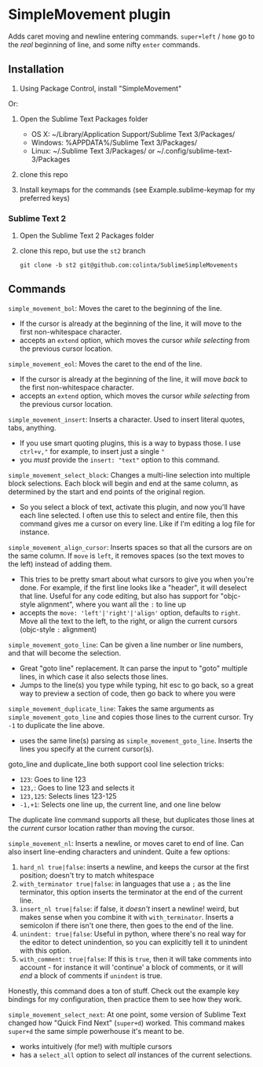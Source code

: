 SimpleMovement plugin
=====================

Adds caret moving and newline entering commands.  `super+left` / `home` go to the *real* beginning of line, and some nifty `enter` commands.

Installation
------------

1. Using Package Control, install "SimpleMovement"

Or:

1. Open the Sublime Text Packages folder
    - OS X: ~/Library/Application Support/Sublime Text 3/Packages/
    - Windows: %APPDATA%/Sublime Text 3/Packages/
    - Linux: ~/.Sublime Text 3/Packages/ or ~/.config/sublime-text-3/Packages

2. clone this repo
3. Install keymaps for the commands (see Example.sublime-keymap for my preferred keys)

### Sublime Text 2

1. Open the Sublime Text 2 Packages folder
2. clone this repo, but use the `st2` branch

       git clone -b st2 git@github.com:colinta/SublimeSimpleMovements

Commands
--------

`simple_movement_bol`: Moves the caret to the beginning of the line.
- If the cursor is already at the beginning of the line, it will move to the first non-whitespace character.
- accepts an `extend` option, which moves the cursor *while selecting* from the previous cursor location.

`simple_movement_eol`: Moves the caret to the end of the line.
- If the cursor is already at the beginning of the line, it will move *back* to the first non-whitespace character.
- accepts an `extend` option, which moves the cursor *while selecting* from the previous cursor location.

`simple_movement_insert`: Inserts a character.  Used to insert literal quotes, tabs, anything.
- If you use smart quoting plugins, this is a way to bypass those.  I use `ctrl+v,"` for example, to insert just a single `"`
- you *must* provide the `insert: "text"` option to this command.

`simple_movement_select_block`: Changes a multi-line selection into multiple block selections.  Each block will begin and end at the same column, as determined by the start and end points of the original region.
- So you select a block of text, activate this plugin, and now you'll have each line selected.  I often use this to select and entire file, then this command gives me a cursor on every line.  Like if I'm editing a log file for instance.

`simple_movement_align_cursor`: Inserts spaces so that all the cursors are on the same column.  If `move` is `left`, it removes spaces (so the text moves to the left) instead of adding them.
- This tries to be pretty smart about what cursors to give you when you're done. For example, if the first line looks like a "header", it will deselect that line. Useful for any code editing, but also has support for "objc-style alignment", where you want all the `:` to line up
- accepts the `move: 'left'|'right'|'align'` option, defaults to `right`.  Move all the text to the left, to the right, or align the current cursors (objc-style `:` alignment)

`simple_movement_goto_line`: Can be given a line number or line numbers, and that will become the selection.
- Great "goto line" replacement.  It can parse the input to "goto" multiple lines, in which case it also selects those lines.
- Jumps to the line(s) you type while typing, hit esc to go back, so a great way to preview a section of code, then go back to where you were

`simple_movement_duplicate_line`: Takes the same arguments as `simple_movement_goto_line` and copies those lines to the current cursor.  Try `-1` to duplicate the line above.
- uses the same line(s) parsing as `simple_movement_goto_line`.  Inserts the lines you specify at the current cursor(s).

goto_line and duplicate_line both support cool line selection tricks:

* `123`: Goes to line 123
* `123,`: Goes to line 123 and selects it
* `123,125`: Selects lines 123-125
* `-1,+1`: Selects one line up, the current line, and one line below

The duplicate line command supports all these, but duplicates those lines at the *current* cursor location rather than moving the cursor.

`simple_movement_nl`: Inserts a newline, or moves caret to end of line.  Can also insert line-ending characters and unindent. Quite a few options:

1. `hard_nl true|false`: inserts a newline, and keeps the cursor at the first position; doesn't try to match whitespace
2. `with_terminator true|false`: in languages that use a `;` as the line terminator, this option inserts the terminator at the end of the current line.
3. `insert_nl true|false`: if false, it *doesn't* insert a newline! weird, but makes sense when you combine it with `with_terminator`. Inserts a semicolon if there isn't one there, then goes to the end of the line.
4. `unindent: true|false`: Useful in python, where there's no real way for the editor to detect unindention, so you can explicitly tell it to unindent with this option.
5. `with_comment: true|false`: If this is `true`, then it will take comments into account - for instance it will 'continue' a block of comments, or it will *end* a block of comments if `unindent` is true.

Honestly, this command does a ton of stuff.  Check out the example key bindings for my configuration, then practice them to see how they work.

`simple_movement_select_next`: At one point, some version of Sublime Text changed how "Quick Find Next" (`super+d`) worked.  This command makes `super+d` the same simple powerhouse it's meant to be.
- works intuitively (for me!) with multiple cursors
- has a `select_all` option to select *all* instances of the current selections.
